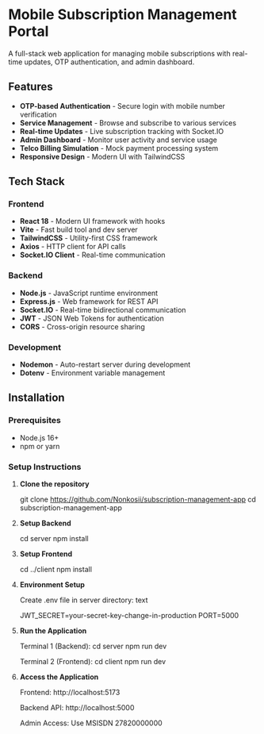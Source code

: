 # Mobile Subscription Management Portal

A full-stack web application for managing mobile subscriptions with real-time updates, OTP authentication, and admin dashboard.

## Features

- **OTP-based Authentication** - Secure login with mobile number verification
- **Service Management** - Browse and subscribe to various services
- **Real-time Updates** - Live subscription tracking with Socket.IO
- **Admin Dashboard** - Monitor user activity and service usage
- **Telco Billing Simulation** - Mock payment processing system
- **Responsive Design** - Modern UI with TailwindCSS

## Tech Stack

### Frontend
- **React 18** - Modern UI framework with hooks
- **Vite** - Fast build tool and dev server
- **TailwindCSS** - Utility-first CSS framework
- **Axios** - HTTP client for API calls
- **Socket.IO Client** - Real-time communication

### Backend
- **Node.js** - JavaScript runtime environment
- **Express.js** - Web framework for REST API
- **Socket.IO** - Real-time bidirectional communication
- **JWT** - JSON Web Tokens for authentication
- **CORS** - Cross-origin resource sharing

### Development
- **Nodemon** - Auto-restart server during development
- **Dotenv** - Environment variable management

## Installation

### Prerequisites
- Node.js 16+ 
- npm or yarn

### Setup Instructions

1. **Clone the repository**

    git clone <https://github.com/Nonkosii/subscription-management-app>
    cd subscription-management-app

2.  **Setup Backend**

    cd server
    npm install

3.  **Setup Frontend**

    cd ../client
    npm install

4.  **Environment Setup**

    Create .env file in server directory:
    text

    JWT_SECRET=your-secret-key-change-in-production
    PORT=5000

5.  **Run the Application**

    Terminal 1 (Backend):
        cd server
        npm run dev

    Terminal 2 (Frontend):
        cd client
        npm run dev

6. **Access the Application**

    Frontend: http://localhost:5173

    Backend API: http://localhost:5000

    Admin Access: Use MSISDN 27820000000